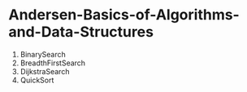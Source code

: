 # Andersen-Basics-of-Algorithms-and-Data-Structures
1. BinarySearch
2. BreadthFirstSearch
3. DijkstraSearch
4. QuickSort
